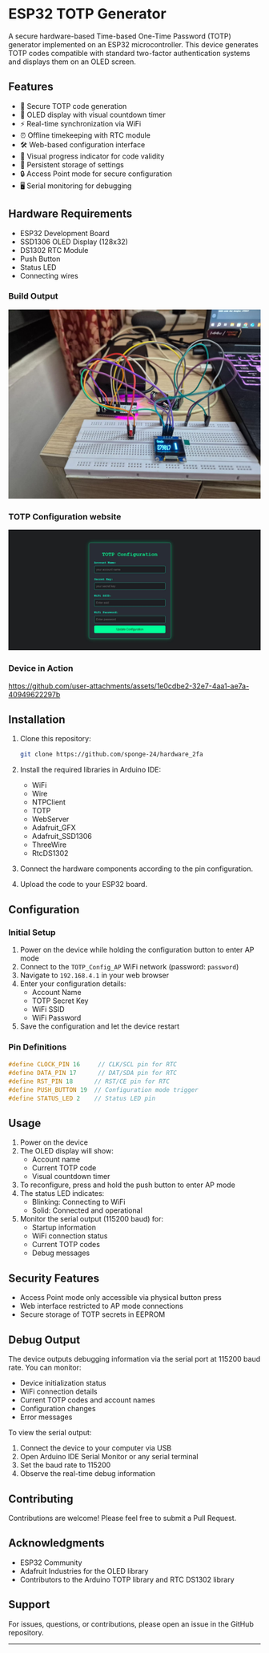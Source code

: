 # ESP32 TOTP Generator

A secure hardware-based Time-based One-Time Password (TOTP) generator implemented on an ESP32 microcontroller. This device generates TOTP codes compatible with standard two-factor authentication systems and displays them on an OLED screen.

## Features

- 🔐 Secure TOTP code generation
- 📱 OLED display with visual countdown timer
- ⚡ Real-time synchronization via WiFi
- ⏰ Offline timekeeping with RTC module
- 🛠️ Web-based configuration interface
- 🔄 Visual progress indicator for code validity
- 💾 Persistent storage of settings
- 🔒 Access Point mode for secure configuration
- 🖥️ Serial monitoring for debugging

## Hardware Requirements

- ESP32 Development Board
- SSD1306 OLED Display (128x32)
- DS1302 RTC Module
- Push Button
- Status LED
- Connecting wires

### Build Output

![Output](./output.jpg)

### TOTP Configuration website

![totp_configuration_website](./totp_configuration_website.jpg)

### Device in Action

https://github.com/user-attachments/assets/1e0cdbe2-32e7-4aa1-ae7a-40949622297b

## Installation

1. Clone this repository:
   ```bash
   git clone https://github.com/sponge-24/hardware_2fa
   ```

2. Install the required libraries in Arduino IDE:
   - WiFi
   - Wire
   - NTPClient
   - TOTP
   - WebServer
   - Adafruit_GFX
   - Adafruit_SSD1306
   - ThreeWire
   - RtcDS1302

3. Connect the hardware components according to the pin configuration.

4. Upload the code to your ESP32 board.

## Configuration

### Initial Setup

1. Power on the device while holding the configuration button to enter AP mode
2. Connect to the `TOTP_Config_AP` WiFi network (password: `password`)
3. Navigate to `192.168.4.1` in your web browser
4. Enter your configuration details:
   - Account Name
   - TOTP Secret Key
   - WiFi SSID
   - WiFi Password
5. Save the configuration and let the device restart

### Pin Definitions

```cpp
#define CLOCK_PIN 16     // CLK/SCL pin for RTC
#define DATA_PIN 17      // DAT/SDA pin for RTC
#define RST_PIN 18      // RST/CE pin for RTC
#define PUSH_BUTTON 19  // Configuration mode trigger
#define STATUS_LED 2    // Status LED pin
```

## Usage

1. Power on the device
2. The OLED display will show:
   - Account name
   - Current TOTP code
   - Visual countdown timer
3. To reconfigure, press and hold the push button to enter AP mode
4. The status LED indicates:
   - Blinking: Connecting to WiFi
   - Solid: Connected and operational
5. Monitor the serial output (115200 baud) for:
   - Startup information
   - WiFi connection status
   - Current TOTP codes
   - Debug messages

## Security Features

- Access Point mode only accessible via physical button press
- Web interface restricted to AP mode connections
- Secure storage of TOTP secrets in EEPROM

## Debug Output

The device outputs debugging information via the serial port at 115200 baud rate. You can monitor:
- Device initialization status
- WiFi connection details
- Current TOTP codes and account names
- Configuration changes
- Error messages

To view the serial output:
1. Connect the device to your computer via USB
2. Open Arduino IDE Serial Monitor or any serial terminal
3. Set the baud rate to 115200
4. Observe the real-time debug information

## Contributing

Contributions are welcome! Please feel free to submit a Pull Request.

## Acknowledgments

- ESP32 Community
- Adafruit Industries for the OLED library
- Contributors to the Arduino TOTP library and RTC DS1302 library

## Support

For issues, questions, or contributions, please open an issue in the GitHub repository.

---
